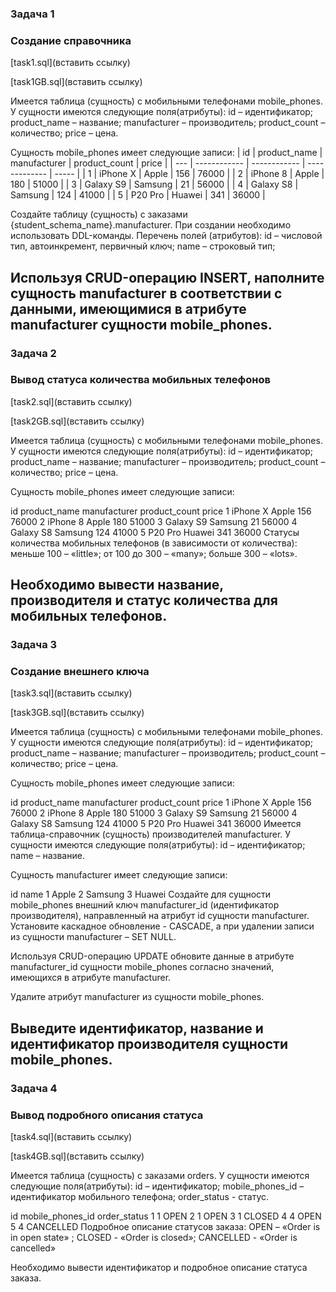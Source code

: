 ### Задача 1
### Создание справочника
[task1.sql](вставить ссылку)

[task1GB.sql](вставить ссылку)

Имеется таблица (сущность) с мобильными телефонами mobile_phones.
У сущности имеются следующие поля(атрибуты):
id – идентификатор;
product_name – название;
manufacturer – производитель;
product_count – количество;
price – цена.

Сущность mobile_phones имеет следующие записи:
| id | product_name | manufacturer | product_count | price | | --- | ------------ | ------------ | ------------- | ----- | | 1 | iPhone X | Apple | 156 | 76000 | | 2 | iPhone 8 | Apple | 180 | 51000 | | 3 | Galaxy S9 | Samsung | 21 | 56000 | | 4 | Galaxy S8 | Samsung | 124 | 41000 | | 5 | P20 Pro | Huawei | 341 | 36000 |

Создайте таблицу (сущность) с заказами {student_schema_name}.manufacturer. При создании необходимо использовать DDL-команды.
Перечень полей (атрибутов):
id – числовой тип, автоинкремент, первичный ключ;
name – строковый тип;

Используя CRUD-операцию INSERT, наполните сущность manufacturer в соответствии с данными, имеющимися в атрибуте manufacturer сущности mobile_phones.
-----------------------------------

### Задача 2
### Вывод статуса количества мобильных телефонов
[task2.sql](вставить ссылку)

[task2GB.sql](вставить ссылку)

Имеется таблица (сущность) с мобильными телефонами mobile_phones.
У сущности имеются следующие поля(атрибуты):
id – идентификатор;
product_name – название;
manufacturer – производитель;
product_count – количество;
price – цена.

Сущность mobile_phones имеет следующие записи:

id	product_name	manufacturer	product_count	price
1	iPhone X	Apple	156	76000
2	iPhone 8	Apple	180	51000
3	Galaxy S9	Samsung	21	56000
4	Galaxy S8	Samsung	124	41000
5	P20 Pro	Huawei	341	36000
Статусы количества мобильных телефонов (в зависимости от количества): меньше 100 – «little»; от 100 до 300 – «many»; больше 300 – «lots».

Необходимо вывести название, производителя и статус количества для мобильных телефонов.
-----------------------------------

### Задача 3
### Создание внешнего ключа
[task3.sql](вставить ссылку)

[task3GB.sql](вставить ссылку)

Имеется таблица (сущность) с мобильными телефонами mobile_phones.
У сущности имеются следующие поля(атрибуты):
id – идентификатор;
product_name – название;
manufacturer – производитель;
product_count – количество;
price – цена.

Сущность mobile_phones имеет следующие записи:

id	product_name	manufacturer	product_count	price
1	iPhone X	Apple	156	76000
2	iPhone 8	Apple	180	51000
3	Galaxy S9	Samsung	21	56000
4	Galaxy S8	Samsung	124	41000
5	P20 Pro	Huawei	341	36000
Имеется таблица-справочник (сущность) производителей manufacturer.
У сущности имеются следующие поля(атрибуты):
id – идентификатор;
name – название.

Сущность manufacturer имеет следующие записи:

id	name
1	Apple
2	Samsung
3	Huawei
Создайте для сущности mobile_phones внешний ключ manufacturer_id (идентификатор производителя), направленный на атрибут id сущности manufacturer. Установите каскадное обновление - CASCADE, а при удалении записи из сущности manufacturer – SET NULL.

Используя CRUD-операцию UPDATE обновите данные в атрибуте manufacturer_id сущности mobile_phones согласно значений, имеющихся в атрибуте manufacturer.

Удалите атрибут manufacturer из сущности mobile_phones.

Выведите идентификатор, название и идентификатор производителя сущности mobile_phones.
-----------------------------------

### Задача 4
### Вывод подробного описания статуса
[task4.sql](вставить ссылку)

[task4GB.sql](вставить ссылку)

Имеется таблица (сущность) с заказами orders.
У сущности имеются следующие поля(атрибуты):
id – идентификатор;
mobile_phones_id – идентификатор мобильного телефона;
order_status - статус.

id	mobile_phones_id	order_status
1	1	OPEN
2	1	OPEN
3	1	CLOSED
4	4	OPEN
5	4	CANCELLED
Подробное описание статусов заказа:
OPEN – «Order is in open state» ;
CLOSED - «Order is closed»;
CANCELLED - «Order is cancelled»

Необходимо вывести идентификатор и подробное описание статуса заказа.
